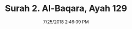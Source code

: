 ---
title       : "Surah 2. Al-Baqara, Ayah 129"
date        : 7/25/2018 2:46:09 PM
draft       : false
type        : "quran"
layout      : "compare"
BookCode    : "CMP"
SurahNumber : "2"
AyahNumber  : "129"
TotalAyah   : "286"
---